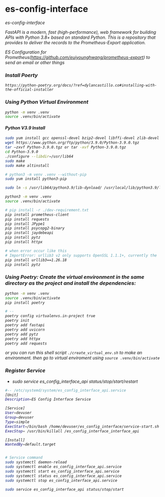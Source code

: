 # es-config-interface
<i>es-config-interface

FastAPI is a modern, fast (high-performance), web framework for building APIs with Python 3.8+ based on standard Python.
This is a repository that provides to deliver the records to the Prometheus-Export application.

ES Configuration for Prometheus(https://github.com/euiyounghwang/prometheus-export) to send an email or other things


### Install Poerty
```
https://python-poetry.org/docs/?ref=dylancastillo.co#installing-with-the-official-installer
```


### Using Python Virtual Environment
```bash
python -m venv .venv
source .venv/bin/activate
```


#### Python V3.9 Install
```bash
sudo yum install gcc openssl-devel bzip2-devel libffi-devel zlib-devel git 
wget https://www.python.org/ftp/python/3.9.0/Python-3.9.0.tgz 
tar –zxvf Python-3.9.0.tgz or tar -xvf Python-3.9.0.tgz 
cd Python-3.9.0 
./configure --libdir=/usr/lib64 
sudo make 
sudo make altinstall 

# python3 -m venv .venv --without-pip
sudo yum install python3-pip

sudo ln -s /usr/lib64/python3.9/lib-dynload/ /usr/local/lib/python3.9/lib-dynload

python3 -m venv .venv
source .venv/bin/activate

# pip install -r ./dev-requirement.txt
pip install prometheus-client
pip install requests
pip install JPype1
pip install psycopg2-binary
pip install jaydebeapi
pip install pytz
pip install httpx

# when error occur like this
# ImportError: urllib3 v2 only supports OpenSSL 1.1.1+, currently the 'ssl' module is compiled with 'OpenSSL 1.0.2k-fips  26 Jan 2017'. See: https://github.com/urllib3/urllib3/issues/2168
pip install urllib3==1.26.18
pip install pytz
```


### Using Poetry: Create the virtual environment in the same directory as the project and install the dependencies:
```bash
python -m venv .venv
source .venv/bin/activate
pip install poetry

# --
poetry config virtualenvs.in-project true
poetry init
poetry add fastapi
poetry add uvicorn
poetry add pytz
poetry add httpx
poetry add requests
```
or you can run this shell script `./create_virtual_env.sh` to make an environment. then go to virtual enviroment using `source .venv/bin/activate`


### Register Service
- sudo service es_config_interface_api status/stop/start/restart
```bash
#-- /etc/systemd/system/es_config_interface_api.service
[Unit]
Description=ES Config Interface Service

[Service]
User=devuser
Group=devuser
Type=simple
ExecStart=/bin/bash /home/devuser/es_config_interface/service-start.sh
ExecStop= /usr/bin/killall /es_config_interface_interface_api

[Install]
WantedBy=default.target


# Service command
sudo systemctl daemon-reload 
sudo systemctl enable es_config_interface_api.service
sudo systemctl start es_config_interface_api.service 
sudo systemctl status es_config_interface_api.service 
sudo systemctl stop es_config_interface_api.service 

sudo service es_config_interface_api status/stop/start
```